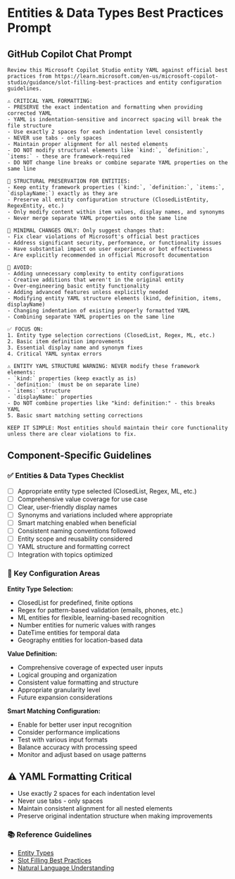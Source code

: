 # Entities & Data Types Best Practices Prompt

## GitHub Copilot Chat Prompt

```
Review this Microsoft Copilot Studio entity YAML against official best practices from https://learn.microsoft.com/en-us/microsoft-copilot-studio/guidance/slot-filling-best-practices and entity configuration guidelines.

⚠️ CRITICAL YAML FORMATTING: 
- PRESERVE the exact indentation and formatting when providing corrected YAML
- YAML is indentation-sensitive and incorrect spacing will break the file structure
- Use exactly 2 spaces for each indentation level consistently
- NEVER use tabs - only spaces
- Maintain proper alignment for all nested elements
- DO NOT modify structural elements like `kind:`, `definition:`, `items:` - these are framework-required
- DO NOT change line breaks or combine separate YAML properties on the same line

🚨 STRUCTURAL PRESERVATION FOR ENTITIES:
- Keep entity framework properties (`kind:`, `definition:`, `items:`, `displayName:`) exactly as they are
- Preserve all entity configuration structure (ClosedListEntity, RegexEntity, etc.)
- Only modify content within item values, display names, and synonyms
- Never merge separate YAML properties onto the same line

🎯 MINIMAL CHANGES ONLY: Only suggest changes that:
- Fix clear violations of Microsoft's official best practices
- Address significant security, performance, or functionality issues
- Have substantial impact on user experience or bot effectiveness
- Are explicitly recommended in official Microsoft documentation

🚫 AVOID:
- Adding unnecessary complexity to entity configurations
- Creative additions that weren't in the original entity
- Over-engineering basic entity functionality
- Adding advanced features unless explicitly needed
- Modifying entity YAML structure elements (kind, definition, items, displayName)
- Changing indentation of existing properly formatted YAML
- Combining separate YAML properties on the same line

✅ FOCUS ON:
1. Entity type selection corrections (ClosedList, Regex, ML, etc.)
2. Basic item definition improvements
3. Essential display name and synonym fixes
4. Critical YAML syntax errors

⚠️ ENTITY YAML STRUCTURE WARNING: NEVER modify these framework elements:
- `kind:` properties (keep exactly as is)
- `definition:` (must be on separate line)
- `items:` structure
- `displayName:` properties
- Do NOT combine properties like "kind: definition:" - this breaks YAML
5. Basic smart matching setting corrections

KEEP IT SIMPLE: Most entities should maintain their core functionality unless there are clear violations to fix.
```

## Component-Specific Guidelines

### ✅ Entities & Data Types Checklist
- [ ] Appropriate entity type selected (ClosedList, Regex, ML, etc.)
- [ ] Comprehensive value coverage for use case
- [ ] Clear, user-friendly display names
- [ ] Synonyms and variations included where appropriate
- [ ] Smart matching enabled when beneficial
- [ ] Consistent naming conventions followed
- [ ] Entity scope and reusability considered
- [ ] YAML structure and formatting correct
- [ ] Integration with topics optimized

### 🎯 Key Configuration Areas

**Entity Type Selection:**
- ClosedList for predefined, finite options
- Regex for pattern-based validation (emails, phones, etc.)
- ML entities for flexible, learning-based recognition
- Number entities for numeric values with ranges
- DateTime entities for temporal data
- Geography entities for location-based data

**Value Definition:**
- Comprehensive coverage of expected user inputs
- Logical grouping and organization
- Consistent value formatting and structure
- Appropriate granularity level
- Future expansion considerations

**Smart Matching Configuration:**
- Enable for better user input recognition
- Consider performance implications
- Test with various input formats
- Balance accuracy with processing speed
- Monitor and adjust based on usage patterns

## ⚠️ YAML Formatting Critical
- Use exactly 2 spaces for each indentation level
- Never use tabs - only spaces
- Maintain consistent alignment for all nested elements
- Preserve original indentation structure when making improvements

### 📚 Reference Guidelines
- [Entity Types](https://learn.microsoft.com/en-us/microsoft-copilot-studio/entities)
- [Slot Filling Best Practices](https://learn.microsoft.com/en-us/microsoft-copilot-studio/guidance/slot-filling-best-practices)
- [Natural Language Understanding](https://learn.microsoft.com/en-us/microsoft-copilot-studio/advanced-ai-features)
